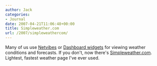 ```yaml
---
author: Jack
categories:
- Journal
date: 2007-04-21T11:06:48+00:00
title: Simpleweather.com
url: /2007/simpleweathercom/
---
```


Many of us use [Netvibes][1] or [Dashboard widgets][2] for viewing weather conditions and forecasts. If you don't, now there's [Simpleweather.com][3]. Lightest, fastest weather page I've ever used.

 [1]: http://www.netvibes.com/
 [2]: http://www.apple.com/downloads/dashboard/
 [3]: http://simpleweather.com/